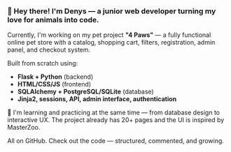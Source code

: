 ### 🐾 Hey there! I'm Denys — a junior web developer turning my love for animals into code.

 Currently, I'm working on my pet project **"4 Paws"** — a fully functional online pet store with a catalog, shopping cart, filters, registration, admin panel, and checkout system.

 Built from scratch using:
- **Flask + Python** (backend)
- **HTML/CSS/JS** (frontend)
- **SQLAlchemy + PostgreSQL/SQLite** (database)
- **Jinja2, sessions, API, admin interface, authentication**

🎯 I'm learning and practicing at the same time — from database design to interactive UX. The project already has 20+ pages and the UI is inspired by MasterZoo.

 All on GitHub. Check out the code — structured, commented, and growing.

